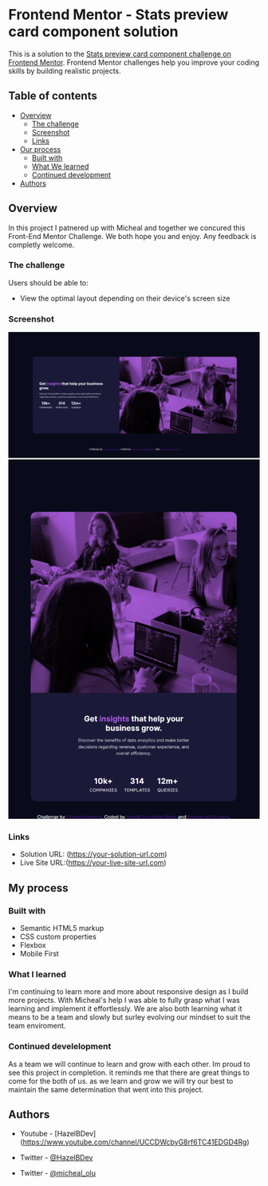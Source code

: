 # Frontend Mentor - Stats preview card component solution

This is a solution to the [Stats preview card component challenge on Frontend Mentor](https://www.frontendmentor.io/challenges/stats-preview-card-component-8JqbgoU62). Frontend Mentor challenges help you improve your coding skills by building realistic projects. 

## Table of contents

- [Overview](#overview)
  - [The challenge](#the-challenge)
  - [Screenshot](#screenshot)
  - [Links](#links)
- [Our process](#my-process)
  - [Built with](#built-with)
  - [What We learned](#what-i-learned)
  - [Continued development](#continued-development)
- [Authors](#authors)



## Overview
 In this project I patnered up with Micheal and together we concured this Front-End Mentor Challenge. We both hope you and enjoy. Any feedback is completly welcome. 
### The challenge

Users should be able to:

- View the optimal layout depending on their device's screen size

### Screenshot

![Desktop Layout](images/Screenshot%202022-05-19%20203104.png)
![Mobile Layout](images/Screenshot%202022-05-19%20203148.png)

### Links

- Solution URL: (https://your-solution-url.com)
- Live Site URL:(https://your-live-site-url.com)

## My process

### Built with

- Semantic HTML5 markup
- CSS custom properties
- Flexbox
- Mobile First 

### What I learned
I'm continuing to learn more and more about responsive design as I build more projects.  With Micheal's help I was able to fully grasp what I was learning and implement it effortlessly. We are also both learning what it means to be a team and slowly but surley evolving our mindset to suit the team enviroment.



### Continued develelopment
 As a team we will continue to learn and grow with each other. Im proud to see this project in completion. it reminds me that there are great things to come for the both of us. as we learn and grow we will try our best to maintain the same determination that went into this project. 

## Authors

- Youtube - [HazelBDev] (https://www.youtube.com/channel/UCCDWcbyG8rf6TC41EDGD4Rg)
- Twitter - [@HazelBDev](https://twitter.com/HazelBDev)

- Twitter - [@micheal_olu](https://twitter.com/micheal_olu99)
